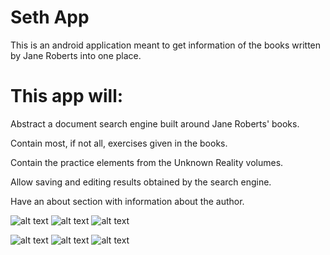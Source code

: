 # Seth App

This is an android application meant to get information of the books written by Jane Roberts
into one place.

# This app will:

Abstract a document search engine built around Jane Roberts' books.

Contain most, if not all, exercises given in the books.

Contain the practice elements from the Unknown Reality volumes.

Allow saving and editing results obtained by the search engine.

Have an about section with information about the author.


![alt text](https://github.com/creative-gestalt/seth/blob/master/screenshots/search.jpg) ![alt text](https://github.com/creative-gestalt/seth/blob/master/screenshots/drawer.jpg) ![alt text](https://github.com/creative-gestalt/seth/blob/master/screenshots/exercises_1.jpg)

![alt text](https://github.com/creative-gestalt/seth/blob/master/screenshots/exercises_2.jpg) ![alt text](https://github.com/creative-gestalt/seth/blob/master/screenshots/saved_3.jpg) ![alt text](https://github.com/creative-gestalt/seth/blob/master/screenshots/directions_2.jpg)
